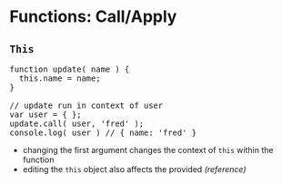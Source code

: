 # Functions: Call/Apply
## `This`

<pre class="code javascript" >
function update( name ) { 
  this.name = name;
}

// update run in context of user
var user = { };
update.call( user, 'fred' ); 
console.log( user ) // { name: 'fred' }
</pre>

* changing the first argument changes the context of `this` within the function
* editing the `this` object also affects the provided _(reference)_